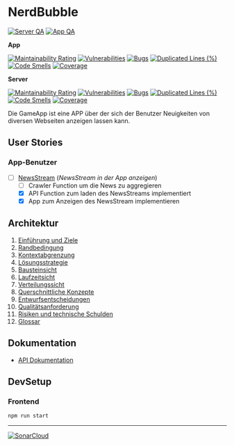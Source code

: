 # NerdBubble

[![Server QA](https://github.com/Skanky0815/NerdBubble/actions/workflows/server_qa.yml/badge.svg)](https://github.com/Skanky0815/NerdBubble/actions/workflows/server_qa.yml)
[![App QA](https://github.com/Skanky0815/NerdBubble/actions/workflows/app_qa.yml/badge.svg)](https://github.com/Skanky0815/NerdBubble/actions/workflows/app_qa.yml)

**App**

[![Maintainability Rating](https://sonarcloud.io/api/project_badges/measure?project=NerdBubble_app&metric=sqale_rating)](https://sonarcloud.io/summary/new_code?id=NerdBubble_app)
[![Vulnerabilities](https://sonarcloud.io/api/project_badges/measure?project=NerdBubble_app&metric=vulnerabilities)](https://sonarcloud.io/summary/new_code?id=NerdBubble_app)
[![Bugs](https://sonarcloud.io/api/project_badges/measure?project=NerdBubble_app&metric=bugs)](https://sonarcloud.io/summary/new_code?id=NerdBubble_app)
[![Duplicated Lines (%)](https://sonarcloud.io/api/project_badges/measure?project=NerdBubble_app&metric=duplicated_lines_density)](https://sonarcloud.io/summary/new_code?id=NerdBubble_app)
[![Code Smells](https://sonarcloud.io/api/project_badges/measure?project=NerdBubble_app&metric=code_smells)](https://sonarcloud.io/summary/new_code?id=NerdBubble_app)
[![Coverage](https://sonarcloud.io/api/project_badges/measure?project=NerdBubble_app&metric=coverage)](https://sonarcloud.io/summary/new_code?id=NerdBubble_app_app)


**Server**

[![Maintainability Rating](https://sonarcloud.io/api/project_badges/measure?project=NerdBubble_server&metric=sqale_rating)](https://sonarcloud.io/summary/new_code?id=NerdBubble_server)
[![Vulnerabilities](https://sonarcloud.io/api/project_badges/measure?project=NerdBubble_server&metric=vulnerabilities)](https://sonarcloud.io/summary/new_code?id=NerdBubble_server)
[![Bugs](https://sonarcloud.io/api/project_badges/measure?project=NerdBubble_server&metric=bugs)](https://sonarcloud.io/summary/new_code?id=NerdBubble_server)
[![Duplicated Lines (%)](https://sonarcloud.io/api/project_badges/measure?project=NerdBubble_server&metric=duplicated_lines_density)](https://sonarcloud.io/summary/new_code?id=NerdBubble_server)
[![Code Smells](https://sonarcloud.io/api/project_badges/measure?project=NerdBubble_server&metric=code_smells)](https://sonarcloud.io/summary/new_code?id=NerdBubble_server)
[![Coverage](https://sonarcloud.io/api/project_badges/measure?project=NerdBubble_server&metric=coverage)](https://sonarcloud.io/summary/new_code?id=NerdBubble_server_server)

Die GameApp ist eine APP über der sich der Benutzer Neuigkeiten von diversen Webseiten anzeigen lassen kann.

## User Stories

### App-Benutzer
- [ ] [NewsStream](doku/userStories/newsStream.md) (*NewsStream in der App anzeigen*)
  - [ ] Crawler Function um die News zu aggregieren
  - [x] API Function zum laden des NewsStreams implementiert 
  - [x] App zum Anzeigen des NewsStream implementieren

## Architektur
1. [Einführung und Ziele](doku/architecture/1_Einfuehrung_Ziele.md)
2. [Randbedingung](doku/architecture/2_Randbedingung.md)
3. [Kontextabgrenzung](doku/architecture/3_Kontextabgrenzung.md)
4. [Lösungsstrategie](doku/architecture/4_Loesungsstrategie.md)
5. [Bausteinsicht](doku/architecture/5_Bausteinsicht.md)
6. [Laufzeitsicht](doku/architecture/6_Laufzeitsicht.md)
7. [Verteilungssicht](doku/architecture/7_Verteilungssicht.md)
8. [Querschnittliche Konzepte](doku/architecture/8_Querschnittliche_Konzepte.md)
9. [Entwurfsentscheidungen](doku/architecture/9_Entwurfsentscheidungen.md)
10. [Qualitätsanforderung](doku/architecture/10_Qualitaetsanforderung.md)
11. [Risiken und technische Schulden](doku/architecture/11_Risiken_technische_Schulden.md)
12. [Glossar](doku/architecture/12_Glossar.md)

## Dokumentation

- [API Dokumentation](server/storage/openapi.yml)

## DevSetup

### Frontend 

```bash
npm run start
```

--- 
[![SonarCloud](https://sonarcloud.io/images/project_badges/sonarcloud-white.svg)](https://sonarcloud.io/summary/new_code?id=NerdBubble)
